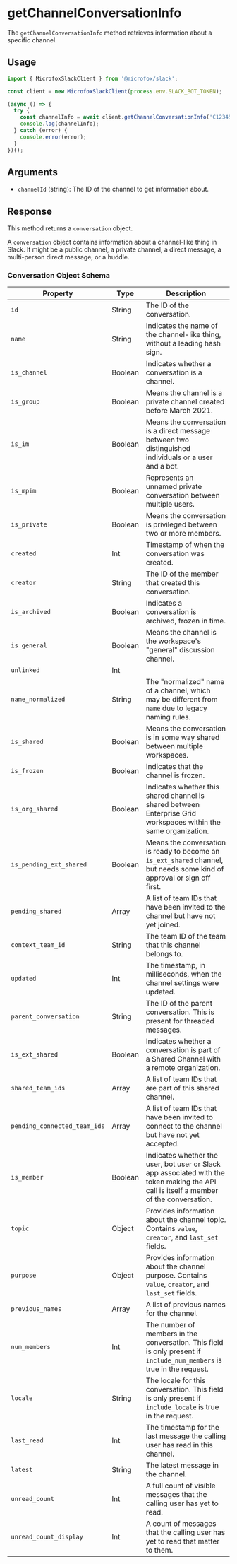 # getChannelConversationInfo

The `getChannelConversationInfo` method retrieves information about a specific channel.

## Usage

```typescript
import { MicrofoxSlackClient } from '@microfox/slack';

const client = new MicrofoxSlackClient(process.env.SLACK_BOT_TOKEN);

(async () => {
  try {
    const channelInfo = await client.getChannelConversationInfo('C12345678');
    console.log(channelInfo);
  } catch (error) {
    console.error(error);
  }
})();
```

## Arguments

-   `channelId` (string): The ID of the channel to get information about.

## Response

This method returns a `conversation` object.

A `conversation` object contains information about a channel-like thing in Slack. It might be a public channel, a private channel, a direct message, a multi-person direct message, or a huddle.

### Conversation Object Schema

| Property                 | Type   | Description                                                                                                                                                                                                                                        |
| ------------------------ | ------ | -------------------------------------------------------------------------------------------------------------------------------------------------------------------------------------------------------------------------------------------------- |
| `id`                     | String | The ID of the conversation.                                                                                                                                                                                                                        |
| `name`                   | String | Indicates the name of the channel-like thing, without a leading hash sign.                                                                                                                                                                         |
| `is_channel`             | Boolean| Indicates whether a conversation is a channel.                                                                                                                                                                                                     |
| `is_group`               | Boolean| Means the channel is a private channel created before March 2021.                                                                                                                                                                                  |
| `is_im`                  | Boolean| Means the conversation is a direct message between two distinguished individuals or a user and a bot.                                                                                                                                                |
| `is_mpim`                | Boolean| Represents an unnamed private conversation between multiple users.                                                                                                                                                                                   |
| `is_private`             | Boolean| Means the conversation is privileged between two or more members.                                                                                                                                                                                  |
| `created`                | Int    | Timestamp of when the conversation was created.                                                                                                                                                                                                    |
| `creator`                | String | The ID of the member that created this conversation.                                                                                                                                                                                               |
| `is_archived`            | Boolean| Indicates a conversation is archived, frozen in time.                                                                                                                                                                                              |
| `is_general`             | Boolean| Means the channel is the workspace's "general" discussion channel.                                                                                                                                                                                 |
| `unlinked`               | Int    |                                                                                                                                                                                                                                                    |
| `name_normalized`        | String | The "normalized" name of a channel, which may be different from `name` due to legacy naming rules.                                                                                                                                                   |
| `is_shared`              | Boolean| Means the conversation is in some way shared between multiple workspaces.                                                                                                                                                                          |
| `is_frozen`              | Boolean| Indicates that the channel is frozen.                                                                                                                                                                                                              |
| `is_org_shared`          | Boolean| Indicates whether this shared channel is shared between Enterprise Grid workspaces within the same organization.                                                                                                                                     |
| `is_pending_ext_shared`  | Boolean| Means the conversation is ready to become an `is_ext_shared` channel, but needs some kind of approval or sign off first.                                                                                                                            |
| `pending_shared`         | Array  | A list of team IDs that have been invited to the channel but have not yet joined.                                                                                                                                                                  |
| `context_team_id`        | String | The team ID of the team that this channel belongs to.                                                                                                                                                                                              |
| `updated`                | Int    | The timestamp, in milliseconds, when the channel settings were updated.                                                                                                                                                                            |
| `parent_conversation`    | String | The ID of the parent conversation. This is present for threaded messages.                                                                                                                                                                            |
| `is_ext_shared`          | Boolean| Indicates whether a conversation is part of a Shared Channel with a remote organization.                                                                                                                                                           |
| `shared_team_ids`        | Array  | A list of team IDs that are part of this shared channel.                                                                                                                                                                                           |
| `pending_connected_team_ids` | Array | A list of team IDs that have been invited to connect to the channel but have not yet accepted.                                                                                                                                                   |
| `is_member`              | Boolean| Indicates whether the user, bot user or Slack app associated with the token making the API call is itself a member of the conversation.                                                                                                            |
| `topic`                  | Object | Provides information about the channel topic. Contains `value`, `creator`, and `last_set` fields.                                                                                                                                                      |
| `purpose`                | Object | Provides information about the channel purpose. Contains `value`, `creator`, and `last_set` fields.                                                                                                                                                    |
| `previous_names`         | Array  | A list of previous names for the channel.                                                                                                                                                                                                          |
| `num_members`            | Int    | The number of members in the conversation. This field is only present if `include_num_members` is true in the request.                                                                                                                               |
| `locale`                 | String | The locale for this conversation. This field is only present if `include_locale` is true in the request.                                                                                                                                             |
| `last_read`              | Int    | The timestamp for the last message the calling user has read in this channel.                                                                                                                                                                      |
| `latest`                 | String | The latest message in the channel.                                                                                                                                                                                                                 |
| `unread_count`           | Int    | A full count of visible messages that the calling user has yet to read.                                                                                                                                                                              |
| `unread_count_display`   | Int    | A count of messages that the calling user has yet to read that matter to them.                                                                                                                                                                     |
